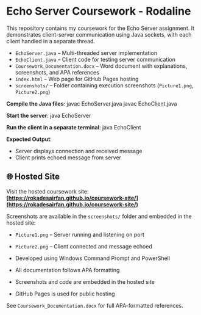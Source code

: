 # Echo Server Coursework - Rodaline

This repository contains my coursework for the Echo Server assignment. It demonstrates client-server communication using Java sockets, with each client handled in a separate thread.

- `EchoServer.java` – Multi-threaded server implementation  
- `EchoClient.java` – Client code for testing server communication  
- `Coursework_Documentation.docx` – Word document with explanations, screenshots, and APA references  
- `index.html` – Web page for GitHub Pages hosting  
- `screenshots/` – Folder containing execution screenshots (`Picture1.png`, `Picture2.png`)   

**Compile the Java files**:
javac EchoServer.java 
javac EchoClient.java

**Start the server**:
java EchoServer


**Run the client in a separate terminal**:
java EchoClient

**Expected Output**:
- Server displays connection and received message  
- Client prints echoed message from server  

## 🌐 Hosted Site

Visit the hosted coursework site:  
**[https://rokadesairfan.github.io/coursework-site/](https://rokadesairfan.github.io/coursework-site/)**

Screenshots are available in the `screenshots/` folder and embedded in the hosted site:
- `Picture1.png` – Server running and listening on port  
- `Picture2.png` – Client connected and message echoed  

- Developed using Windows Command Prompt and PowerShell  
- All documentation follows APA formatting  
- Screenshots and code are embedded in the hosted site  
- GitHub Pages is used for public hosting  

See `Coursework_Documentation.docx` for full APA-formatted references.
